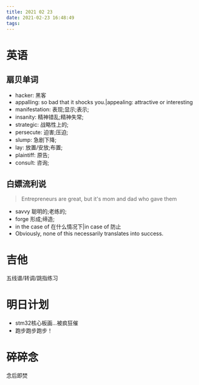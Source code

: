 ```yaml
---
title: 2021 02 23
date: 2021-02-23 16:48:49
tags:
---
```

# 英语
## 扇贝单词
- hacker: 黑客
- appalling: so bad that it shocks you.|appealing: attractive or interesting
- manifestation: 表现;显示;表示;
- insanity: 精神错乱;精神失常;
- strategic: 战略性上的;
- persecute: 迫害;压迫;
- slump: 急剧下降;
- lay: 放置/安放;布置;
- plaintiff: 原告;
- consult: 咨询;
## 白嫖流利说
> Entrepreneurs are great, but it's mom and dad who gave them 
- savvy 聪明的;老练的;
- forge 形成;缔造;
- in the case of 在什么情况下|in case of 防止
- Obviously, none of this necessarily translates into success.

# 吉他
五线谱/转调/跳指练习

# 明日计划
- stm32核心板画...被疯狂催
- 跑步跑步跑步！

# 碎碎念
念后即焚